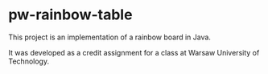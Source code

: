 # pw-rainbow-table

This project is an implementation of a rainbow board in Java.

It was developed as a credit assignment for a class at Warsaw University of Technology.
